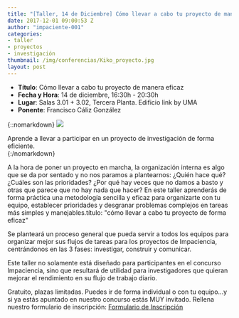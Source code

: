 ```yaml
---
title: "[Taller, 14 de Diciembre] Cómo llevar a cabo tu proyecto de manera eficaz."
date: 2017-12-01 09:00:53 Z
author: "impaciente-001"
categories:
- taller
- proyectos
- investigación
thumbnail: /img/conferencias/Kiko_proyecto.jpg
layout: post
---
```


- **Título**: Cómo llevar a cabo tu proyecto de manera eficaz
- **Fecha y Hora**: 14 de diciembre, 16:30h -  20:30h
- **Lugar**: Salas 3.01 + 3.02, Tercera Planta. Edificio link by UMA
- **Ponente**: Francisco Cáliz González

{::nomarkdown}
<img src="{{ site.baseurl }}/img/conferencias/Kiko_proyecto.jpg">
<div class="piefoto"> Aprende a llevar a participar en un proyecto de investigación de forma eficiente. </div>
{:/nomarkdown}

A la hora de poner un proyecto en marcha, la organización interna es algo que se da por sentado y no nos paramos a plantearnos: ¿Quién hace qué? ¿Cuáles son las prioridades? ¿Por qué hay veces que no damos a basto y otras que parece que no hay nada que hacer?
En este taller aprenderás de forma práctica una metodología sencilla y eficaz para organizarte con tu equipo, establecer prioridades y desgranar problemas complejos en tareas más simples y manejables.título: "cómo llevar a cabo tu proyecto de forma eficaz"

Se planteará un proceso general que pueda servir a todos los equipos para organizar mejor sus flujos de tareas para los proyectos de Impaciencia, centrándonos en las 3 fases: investigar, construir y comunicar.

Este taller no solamente está diseñado para participantes en el concurso Impaciencia, sino que resultará de utilidad para investigadores que quieran mejorar el rendimiento en su flujo de trabajo diario.

Gratuito, plazas limitadas. Puedes ir de forma individual o con tu equipo...y si ya estás apuntado en nuestro concurso estás MUY invitado.
Rellena nuestro formulario de inscripción: 
[Formulario de Inscripción](https://goo.gl/forms/vpEa48mvdL3B5id33)

